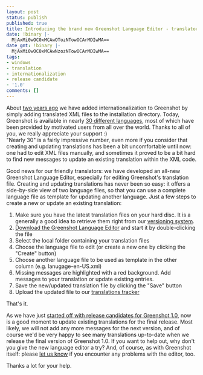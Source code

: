 ```yaml
---
layout: post 
status: publish
published: true
title: Introducing the brand new Greenshot Language Editor - translators wanted
date: !binary |-
  MjAxMi0wOC0xMCAwOTozNTowOCArMDIwMA==
date_gmt: !binary |-
  MjAxMi0wOC0xMCAwNzozNTowOCArMDIwMA==
tags:
- windows
- translation
- internationalization
- release candidate
- '1.0'
comments: []
---
```

<p>About <a href="/2010/07/06/greenshot-goes-multilingual-ready-for-translation/" title="Greenshot goes multilingual – ready for translation">two years ago</a> we have added internationalization to Greenshot by simply adding translated XML files to the installation directory. Today, Greenshot is available in nearly <a href="/downloads/" title="Download translations">30 different languages</a>, most of which have been provided by motivated users from all over the world. Thanks to all of you, we really appreciate your support :)<br />
"Nearly 30" is a fairly impressive number, even more if you consider that creating and updating translations has been a bit uncomfortable until now: one had to edit XML files manually, and sometimes it proved to be a bit hard to find new messages to update an existing translation within the XML code.</p>
<p>Good news for our friendly translators: we have developed an all-new Greenshot Language Editor, especially for editing Greenshot's translation file. Creating and updating translations has never been so easy: it offers a side-by-side view of two language files, so that you can use a complete language file as template for updating another language. Just a few steps to create a new or update an existing translation:</p>
<ol>
<li>Make sure you have the latest translation files on your hard disc. It is a generally a good idea to retrieve them right from our <a href="http://greenshot.svn.sourceforge.net/viewvc/greenshot/trunk/Greenshot/Languages/" target="_blank">versioning system</a>.</li>
<li><a href="http://sourceforge.net/projects/greenshot/files/Greenshot/Translations/GreenshotLanguageEditor.exe/download" target="_blank" rel="nofollow">Download the Greenshot Language Editor</a> and start it by double-clicking the file</li>
<li>Select the local folder containing your translation files</li>
<li>Choose the language file to edit (or create a new one by clicking the "Create" button)</li>
<li>Choose another language file to be used as template in the other column (e.g. lanugage-en-US.xml)</li>
<li>Missing messages are highlighted with a red background. Add messages to your translation or update existing entries.</li>
<li>Save the new/updated translation file by clicking the "Save" button</li>
<li>Upload the updated file to our <a href="http://sourceforge.net/tracker/?group_id=191585&atid=1368020">translations tracker</a></li>
</ol>
<p>That's it.</p>
<p>As we have just <a href="/2012/08/10/first-release-candidate-for-greenshot-1-0-is-out/" title="First release candidate for Greenshot 1.0 is out">started off with release candidates for Greenshot 1.0</a>, now is a good moment to update existing translations for the final release. Most likely, we will not add any more messages for the next version, and of course we'd be very happy to see many translations up-to-date when we release the final version of Greenshot 1.0. If you want to help out, why don't you give the new language editor a try? And, of course, as with Greenshot itself: please <a href="https://sourceforge.net/tracker/?group_id=191585&atid=937972" target="_blank">let us know</a> if you encounter any problems with the editor, too.</p>
<p>Thanks a lot for your help.</p>
